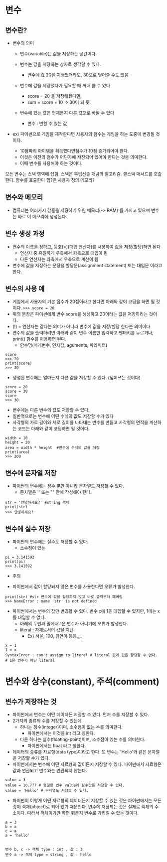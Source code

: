 # 변수
## 변수란?
- 변수의 의미
  - 변수(variable)는 값을 저장하는 공간이다.
  - 변수는 값을 저장하는 상자로 생각할 수 있다.
    - 변수에 값 20을 지정했더라도, 30으로 덮어쓸 수도 있음

  - 변수에 값을 저장했다가 필요할 때 꺼내 쓸 수 있다
    - score = 20 을 저장해뒀다면,
    - sum = score + 10 => 30이 되 듯.
  - 변수에 있는 값은 언제든지 다른 값으로 바뀔 수 있다
    - 변수 : 변할 수 있는 값

- ex) 파이썬으로 게임을 제작한다면 사용자의 점수는 게임을 하는 도중에 변경될 것이다.
  - 10점짜리 아이템을 획득했다면점수가 10점 증가되어야 한다.
  - 이것은 이전의 점수가 어딘가에 저장되어 있어야 한다는 것을 의미한다.
  - 이때 변수를 사용해야 하는 것이다.

모든 변수는 스택 영역에 잡힘. 스택은 후입선출 개념의 알고리즘. 콜스택 매서드를 호출한다. 함수를 호출한다
힙?은 사용자 정의 메모리?

## 변수와 메모리
- 컴퓨터는 여러가지 값들을 저장하기 위한 메모리(-> RAM) 를 가지고 있으며 변수는 바로 이 메모리에 생성된다.

## 변수 생성 과정
- 변수의 이름을 정하고, 등호(=)(대입 연산자)를 사용하여 값을 저장(할당)하면 된다 
  - 연산자 중 유일하게 우측에서 좌측으로 대입이 됨
  - 다른 연산자는 좌측에서 우측으로 계산이 됨
- 변수에 값을 저장하는 문장을 할당문(assignment statement) 또는 대입문 이라고 한다.

## 변수의 사용 예
- 게임에서 사용자의 기본 점수가 20점이라고 한다면 아래와 같이 코딩을 하면 될 것 이다.
` >>> score = 20 `
- 위의 문장은 파이썬에게 변수 score를 생성하고 20이라는 값을 저장하라는 것이다.
- (!) = 연산자는 같다는 의미가 아니라 변수에 값을 저장/할당 한다는 의미이다
- 변수의 값을 출력하려면 아래와 같이 변수 이름만 입력하고 엔터키를 누르거나, print() 함수를 이용하면 된다.
  - 함수명(매개변수, 인자값, aguments, 파라미터)
```
score
>>> 20
print(score)
>>> 20
```

- 생성된 변수에는 얼마든지 다른 값을 저장할 수 있다. (덮어쓰는 것이다)
```
score = 20
score = 30
score
>>> 30
```

- 변수에는 다른 변수의 값도 저장할 수 있다.
- 일반적으로는 변수에 어떤 수식의 값도 저장할 수가 있다
- 사각형의 가로 길이와 세로 길이를 나타내는 변수를 만들고 사각형의 면적을 계산하는 코드는 아래와 같이 코딩하면 될 것이다.
```
width = 10
height = 20
area = width * height  #변수에 수식의 값을 저장
print(area)
>>> 200
```

## 변수에 문자열 저장
- 파이썬의 변수에는 정수 뿐만 아니라 문자열도 저장할 수 있다.
  - 문자열은 '' 또는 "" 안에 작성해야 한다.
```
str = '안녕하세요?' #string 객체
print(str)
>>> 안녕하세요?
```

## 변수에 실수 저장
- 파이썬의 변수에는 실수도 저장할 수 있다.
  - 소수점이 있는
```
pi = 3.141592
print(pi)
>>> 3.141592
```

* 주의
- 파이썬에서 값이 할당되지 않은 변수를 사용한다면 오류가 발생한다.
```
print(str) #str 변수에 값을 할당하지 않고 바로 출력부터 해버림
>>> NameError : name 'str' is not defined
```

- 파이썬에서는 변수의 값만 변경할 수 있다. 변수 x에 1을 대입할 수 있지만, 1에는 x를 대입할 수 없다.
  - 아래의 두번째 줄에서 1은 변수가 아니기에 오류가 발생한다.
  - literal : 자체로서의 값을 지닌 
    - Ex) 서울, 100, 김연아 등등,,,,
```
x = 1
1 = x
SyntaxError : can't assign to literal # literal 값에 값을 할당할 수 없다.
# 1은 변수가 아닌 literal
```




# 변수와 상수(constant), 주석(comment)
## 변수가 저장하는 것
- 파이썬에서 변수는 어떤 데이터든 저장할 수 있다. 먼저 수를 저장할 수 있다.
- 2가지의 종류의 수를 저장할 수 있는데
  - 하나는 정수(integer)이며, 소수점이 없는 수를 의미한다.
    - 파이썬에서는 이것을 int 라고 칭한다.
  - 다른 하나는 실수(floating-point)이며, 소수점이 있는 수를 의미한다.
    - 파이썬에서는 float 라고 칭한다.
- 데이터의 종류를 자료형(data type)이라고 한다. 또 변수는 'Hello'와 같은 문자열을 저장할 수가 있다.
- 파이썬에서는 변수에 어떤 자료형의 값이든지 저장할 수 있다. 파이썬에서 자료형은 값과 연관되고 변수와는 연관되지 않는다.
```
value = 3 
value = 10.777 # 동일한 변수 value에 실수값을 저장할 수 있다.
value = 'Hello' # 문자열도 저장할 수 있다.
```

- 파이썬이 이렇게 어떤 자료형의 데이터든지 저장할 수 있는 것은 파이썬에서는 모든 것이 객체(object)로 되어 있기 때문인다. 변수에 저장되는 것은 실제로 객체의 주소이다. 따라서 객체이기만 하면 뭐든지 변수로 가리킬 수 있는 것이다.
```
a = 3 
b = a
c = a
a = 'hello'


변수 b, c -> 객체 type : int , 값 : 3
변수 a -> 객체 type = string , 값 : hello
``` 
